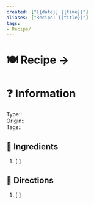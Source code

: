 ```yaml
---
created: ["{{date}} {{time}}"]
aliases: ["Recipe: {{title}}"]
tags:
- Recipe/
---
```


# 🍽 Recipe -> 

# ❓ Information
Type::  
Origin::  
Tags:: 
## 🍜 Ingredients
1. [ ] 

## 📑 Directions
1. [ ] 

